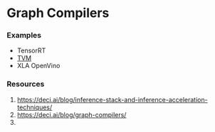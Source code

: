 # Graph Compilers

### Examples
* TensorRT
* [TVM](https://tvm.apache.org/)
* XLA OpenVino

### Resources
1. https://deci.ai/blog/inference-stack-and-inference-acceleration-techniques/
2. https://deci.ai/blog/graph-compilers/
3. 